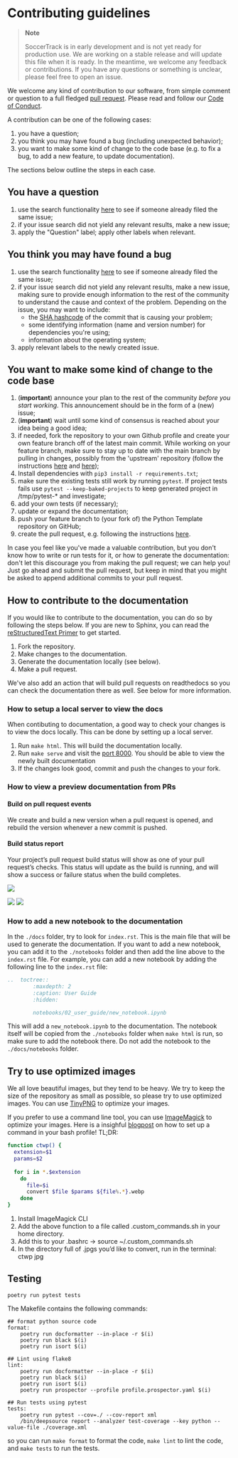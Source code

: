 # Contributing guidelines

> **Note**
> 
> SoccerTrack is in early development and is not yet ready for production use. We are working on a stable release and will update this file when it is ready. In the meantime, we welcome any feedback or contributions. If you have any questions or something is unclear, please feel free to open an issue.

We welcome any kind of contribution to our software, from simple comment or question to a full fledged [pull request](https://help.github.com/articles/about-pull-requests/). Please read and follow our [Code of Conduct](CODE_OF_CONDUCT.md).

A contribution can be one of the following cases:

1. you have a question;
1. you think you may have found a bug (including unexpected behavior);
1. you want to make some kind of change to the code base (e.g. to fix a bug, to add a new feature, to update documentation).

The sections below outline the steps in each case.

## You have a question

1. use the search functionality [here](https://github.com/AtomScott/SoccerTrack/issues) to see if someone already filed the same issue;
1. if your issue search did not yield any relevant results, make a new issue;
1. apply the "Question" label; apply other labels when relevant.

## You think you may have found a bug

1. use the search functionality [here](https://github.com/AtomScott/SoccerTrack/issues) to see if someone already filed the same issue;
1. if your issue search did not yield any relevant results, make a new issue, making sure to provide enough information to the rest of the community to understand the cause and context of the problem. Depending on the issue, you may want to include:
    - the [SHA hashcode](https://help.github.com/articles/autolinked-references-and-urls/#commit-shas) of the commit that is causing your problem;
    - some identifying information (name and version number) for dependencies you're using;
    - information about the operating system;
1. apply relevant labels to the newly created issue.

## You want to make some kind of change to the code base

1. (**important**) announce your plan to the rest of the community _before you start working_. This announcement should be in the form of a (new) issue;
1. (**important**) wait until some kind of consensus is reached about your idea being a good idea;
1. if needed, fork the repository to your own Github profile and create your own feature branch off of the latest main commit. While working on your feature branch, make sure to stay up to date with the main branch by pulling in changes, possibly from the 'upstream' repository (follow the instructions [here](https://help.github.com/articles/configuring-a-remote-for-a-fork/) and [here](https://help.github.com/articles/syncing-a-fork/));
1. Install dependencies with `pip3 install -r requirements.txt`;
1. make sure the existing tests still work by running ``pytest``. If project tests fails use ``pytest --keep-baked-projects`` to keep generated project in /tmp/pytest-* and investigate;
1. add your own tests (if necessary);
1. update or expand the documentation;
1. push your feature branch to (your fork of) the Python Template repository on GitHub;
1. create the pull request, e.g. following the instructions [here](https://help.github.com/articles/creating-a-pull-request/).

In case you feel like you've made a valuable contribution, but you don't know how to write or run tests for it, or how to generate the documentation: don't let this discourage you from making the pull request; we can help you! Just go ahead and submit the pull request, but keep in mind that you might be asked to append additional commits to your pull request.

## How to contribute to the documentation

If you would like to contribute to the documentation, you can do so by following the steps below. If you are new to Sphinx, you can read the [reStructuredText Primer](https://www.sphinx-doc.org/en/master/usage/restructuredtext/basics.html) to get started.

1. Fork the repository.
2. Make changes to the documentation.
3. Generate the documentation locally (see below).
4. Make a pull request.

We've also add an action that will build pull requests on readthedocs so you can check the documentation there as well. See below for more information.

### How to setup a local server to view the docs

When contibuting to documentation, a good way to check your changes is to view the docs locally. This can be done by setting up a local server.

1. Run `make html`. This will build the documentation locally.
2. Run `make serve` and visit the [port 8000](http://[::]:8000/). You should be able to view the newly built documentation
3. If the changes look good, commit and push the changes to your fork.

### How to view a preview documentation from PRs

#### Build on pull request events

We create and build a new version when a pull request is opened, and rebuild the version whenever a new commit is pushed.

#### Build status report

Your project’s pull request build status will show as one of your pull request’s checks. This status will update as the build is running, and will show a success or failure status when the build completes.

![](https://docs.readthedocs.io/en/stable/_images/github-build-status-reporting.gif)

<img src='./docs/_static/contributing/docs_01.webp'/>
<img src='./docs/_static/contributing/docs_02.webp'/>

### How to add a new notebook to the documentation

In the `./docs` folder, try to look for `index.rst`. This is the main file that will be used to generate the documentation.  If you want to add a new notebook, you can add it to the `./notebooks` folder and then add the line above to the `index.rst` file. For example, you can add a new notebook by adding the following line to the `index.rst` file:

```rst
..  toctree::
        :maxdepth: 2
        :caption: User Guide
        :hidden:

        notebooks/02_user_guide/new_notebook.ipynb
```

This will add a `new_notebook.ipynb` to the documentation. The notebook itself will be copied from the `./notebooks` folder when `make html` is run, so make sure to add the notebook there. Do not add the notebook to the `./docs/notebooks` folder.

## Try to use optimized images

We all love beautiful images, but they tend to be heavy. We try to keep the size of the repository as small as possible, so please try to use optimized images. You can use [TinyPNG](https://tinypng.com/) to optimize your images.

If you prefer to use a command line tool, you can use [ImageMagick](https://imagemagick.org/index.php) to optimize your images. Here is a insighful [blogpost](https://webdevstudios.com/2022/03/10/quickly-optimize-images/) on how to set up a command in your bash profile! TL;DR:

```bash
function ctwp() {
  extension=$1
  params=$2
      	
  for i in *.$extension
   	do
   	  file=$i
   	  convert $file $params ${file%.*}.webp
   	done
}
```

1. Install ImageMagick CLI
2. Add the above function to a file called .custom_commands.sh in your home directory.
3. Add this to your .bashrc  -> source ~/.custom_commands.sh
4. In the directory full of .jpgs you’d like to convert, run in the terminal: ctwp jpg


## Testing

`poetry run pytest tests`

The Makefile contains the following commands:
```
## format python source code
format:
	poetry run docformatter --in-place -r $(i)
	poetry run black $(i)
	poetry run isort $(i)

## Lint using flake8
lint:
	poetry run docformatter --in-place -r $(i)
	poetry run black $(i)
	poetry run isort $(i)
	poetry run prospector --profile profile.prospector.yaml $(i)

## Run tests using pytest
tests:
	poetry run pytest --cov=./ --cov-report xml 
	/bin/deepsource report --analyzer test-coverage --key python --value-file ./coverage.xml  
```

so you can run `make format` to format the code, `make lint` to lint the code, and `make tests` to run the tests.
